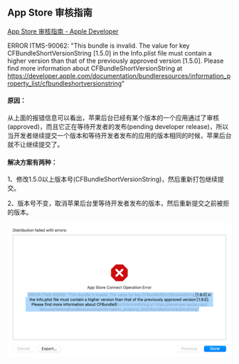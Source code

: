 ## App Store 审核指南

[App Store 审核指南 \- Apple Developer](https://developer.apple.com/cn/app-store/review/guidelines/#legal)







ERROR ITMS-90062: "This bundle is invalid. The value for key CFBundleShortVersionString [1.5.0] in the Info.plist file must contain a higher version than that of the previously approved version [1.5.0]. Please find more information about CFBundleShortVersionString at https://developer.apple.com/documentation/bundleresources/information_property_list/cfbundleshortversionstring"

#### 原因：

从上面的报错信息可以看出，苹果后台已经有某个版本的一个应用通过了审核(approved)，而且它正在等待开发者的发布(pending developer release)，所以当开发者继续提交一个版本和等待开发者发布的应用的版本相同的时候，苹果后台就不让继续提交了。

#### 解决方案有两种：

1、修改1.5.0以上版本号(CFBundleShortVersionString)，然后重新打包继续提交。

2、版本号不变，取消苹果后台里等待开发者发布的版本，然后重新提交之前被拒的版本。

![image-20210518112922139](https://raw.githubusercontent.com/Mingriweiji-github/ImageBed/master/img/20210518112935.png)